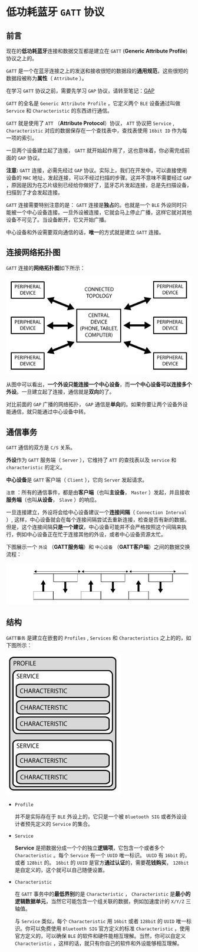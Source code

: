 # 低功耗蓝牙 `GATT` 协议

## 前言

现在的**低功耗蓝牙**连接和数据交互都是建立在 `GATT` (**Generic Attribute Profile**) 协议之上的。

`GATT` 是一个在蓝牙连接之上的发送和接收很短的数据段的**通用规范**，这些很短的数据段被称为**属性**（ `Attribute` ）。

在学习 `GATT` 协议之前，需要先学习 `GAP` 协议，请转至笔记：[GAP](GAP.md)

`GATT` 的全名是 `Generic Attribute Profile` ，它定义两个 `BLE` 设备通过叫做 `Service` 和 `Characteristic` 的东西进行通信。

`GATT` 就是使用了 `ATT` （**Attribute Protocol**）协议， `ATT` 协议把 `Service` , `Characteristic` 对应的数据保存在一个查找表中，查找表使用 `16bit ID` 作为每一项的索引。

一旦两个设备建立起了连接， `GATT` 就开始起作用了，这也意味着，你必需完成前面的 `GAP` 协议。

**注意:** `GATT` 连接，必需先经过 `GAP` 协议。实际上，我们在开发中，可以直接使用设备的 `MAC` 地址，发起连接，可以不经过扫描的步骤。这并不意味不需要经过 `GAP` ，原因是因为在芯片级别已经给你做好了，蓝牙芯片发起连接，总是先扫描设备，扫描到了才会发起连接。

`GATT` 连接需要特别注意的是： `GATT` 连接是**独占**的。也就是一个 `BLE` 外设同时只能被一个中心设备连接。一旦外设被连接，它就会马上停止广播，这样它就对其他设备不可见了。当设备断开，它又开始广播。

中心设备和外设需要双向通信的话，**唯一**的方式就是建立 `GATT` 连接。

## 连接网络拓扑图

`GATT` 连接的**网络拓扑图**如下所示：

![GATT连接的网络拓扑图](assets/images/GATT连接的网络拓扑图.png)

从图中可以看出，**一个外设只能连接一个中心设备**，而**一个中心设备可以连接多个外设**。一旦建立起了连接，通信就是**双向**的了。

对比前面的 `GAP` 广播的网络拓扑， `GAP` 通信是**单向**的。如果你要让两个设备外设能通信，就只能通过中心设备中转。

## 通信事务

`GATT` 通信的双方是 `C/S` 关系。

**外设**作为 `GATT` 服务端（ `Server` ），它维持了 `ATT` 的查找表以及 `service` 和 `characteristic` 的定义。

**中心设备**是 `GATT` 客户端（ `Client` ），它向 `Server` 发起请求。

`注意` ：所有的通信事件，都是由**客户端**（也叫**主设备**， `Master` ）发起，并且接收**服务端**（也叫**从设备**， `Slave` ）的响应。

一旦连接建立，外设将会给中心设备建议一个**连接间隔**（ `Connection Interval` ）, 这样，中心设备就会在每个连接间隔尝试去重新连接，检查是否有新的数据。但是，这个连接间隔**只是一个建议**，中心设备可能并不会严格按照这个间隔来执行，例如中心设备正在忙于连接其他的外设，或者中心设备资源太忙。

下图展示一个 `外设` （**GATT服务端**）和 `中心设备` （**GATT客户端**）之间的数据交换流程：

![GATT客户端与服务端数据交换流程](assets/images/GATT客户端与服务端数据交换流程.png)

## 结构

`GATT事务` 是建立在嵌套的 `Profiles` , `Services` 和 `Characteristics` 之上的的，如下图所示：

![GATT事务结构](assets/images/GATT事务结构.png)

* `Profile`

  并不是实际存在于 `BLE` 外设上的，它只是一个被 `Bluetooth SIG` 或者外设设计者预先定义的 `Service` 的集合。

* `Service`

  **Service** 是把数据分成一个个的独立**逻辑项**，它包含一个或者多个 `Characteristic` 。每个 `Service` 有一个 `UUID` 唯一标识。 `UUID` 有 `16bit` 的，或者 `128bit` 的。 `16bit` 的 `UUID` 是官方**通过认证**的，需要**花钱购买**， `128bit` 是自定义的，这个就可以自己随便设置。

* `Characteristic`

  在 `GATT` 事务中的**最低界别**的是 `Characteristic` ， `Characteristic` 是**最小的逻辑数据单元**，当然它可能包含一个组关联的数据，例如加速度计的 `X/Y/Z` 三轴值。

  与 `Service` 类似，每个 `Characteristic` 用 `16bit` 或者 `128bit` 的 `UUID` 唯一标识。你可以免费使用 `Bluetooth SIG` 官方定义的标准 `Characteristic` ，使用官方定义的，可以确保 `BLE` 的软件和硬件能相互理解。当然，你可以自定义 `Characteristic` ，这样的话，就只有你自己的软件和外设能够相互理解。
